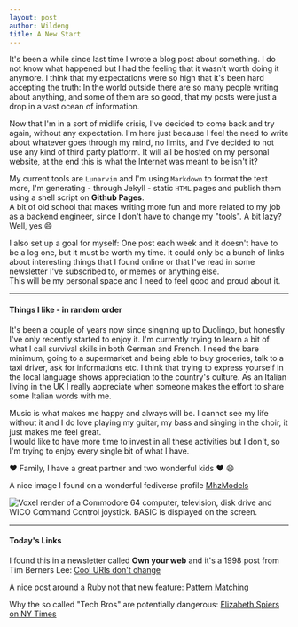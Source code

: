 ```yaml
---
layout: post
author: Wildeng
title: A New Start 
---
```


It's been a while since last time I wrote a blog post about something. I do not know what happened but I had the feeling that it wasn't worth doing it anymore.
I think that my expectations were so high that it's been hard accepting the truth: In the world outside there are so many people writing about anything, and some of them
are so good, that my posts were just a drop in a vast ocean of information.

Now that I'm in a sort of midlife crisis, I've decided to come back and try again, without any expectation. I'm here just because I feel the need to write about whatever goes through my mind, no limits, and I've decided to not use any kind of third party platform. It will all be hosted on my personal website, at the end this is what the Internet was meant to be isn't it?

My current tools are `Lunarvim` and I'm using `Markdown` to format the text more, I'm generating - through Jekyll - static `HTML` pages and publish them using a shell script on <b>Github Pages</b>.  
A bit of old school that makes writing more fun and more related to my job as a backend engineer, since I don't have to change my "tools". A bit lazy? Well, yes :smile: 

I also set up a goal for myself: One post each week and it doesn't have to be a log one, but it must be worth my time. it could only be a bunch of links about interesting things that I found online or that I've read in some newsletter I've subscribed to, or memes or anything else.  
This will be my personal space and I need to feel good and proud about it.

---

#### Things I like - in random order ####

It's been a couple of years now since singning up to Duolingo, but honestly I've only recently started to enjoy it. I'm currently trying to learn a bit of what I call survival skills in both German and French. I need the bare minimum, going to a supermarket and being able to buy groceries, talk to a taxi driver, ask for informations etc. I think that trying to express yourself in the local language shows appreciation to the country's culture. As an Italian living in the UK I really appreciate when someone makes the effort to share some Italian words with me.

Music is what makes me happy and always will be. I cannot see my life without it and I do love playing my guitar, my bass and singing in the choir, it just makes me feel great.  
I would like to have more time to invest in all these activities but I don't, so I'm trying to enjoy every single bit of what I have.

:heart: Family, I have a great partner and two wonderful kids :heart: :smile:

A nice image I found on a wonderful fediverse profile [MhzModels](https://tech.lgbt/@mhzmodels)

<img src="https://media.tech.lgbt/media_attachments/files/111/301/458/192/796/183/original/74849cdcb74a45a5.png" alt="Voxel render of a Commodore 64 computer, television, disk drive and WICO Command Control joystick. BASIC is displayed on the screen." class="post-image">

---

#### Today's Links ####

I found this in a newsletter called <b>Own your web</b> and it's a 1998 post from Tim Berners Lee: 
[Cool URIs don't change](https://www.w3.org/Provider/Style/URI.html?utm_source=ownyourweb&utm_medium=email&utm_campaign=issue-01)  
 
A nice post around a Ruby not that new feature: [Pattern Matching](https://zverok.space/blog/2023-10-20-syntax-sugar2-pattern-matching.html)

Why the so called "Tech Bros" are potentially dangerous: [Elizabeth Spiers on NY Times](https://www.nytimes.com/2023/10/28/opinion/marc-andreessen-manifesto-techno-optimism.html?unlocked_article_code=1.6Uw.jmaL.VtOfnGERrmqK&smid=url-share)
